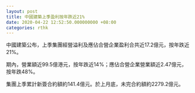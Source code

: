 ```yaml
---
layout: post
title: 中國建築上季盈利按年跌近21%
date: 2020-04-22 12:52:50.000000000 +08:00
categories: rthk
---
```


中國建築公布，上季集團經營溢利及應佔合營企業盈利合共近17.2億元，按年跌近21%。

期內，營業額近99.5億港元，按年跌近14%；應佔合營企業營業額近2.47億元，按年跌48%。 

集團上季累計新簽合約額約141.4億元。於上月底，未完合約額約2279.2億元。
